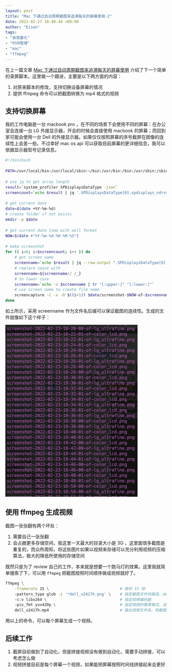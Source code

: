 ```yaml
---
layout: post
title: "Mac 下通过自动周期截图来追溯每天的屏幕使用-2"
date: 2022-02-27 16:49:44 +08:00
author: "Eisen"
tags:       
- "自我量化"
- "时间管理"
- "mac"
- "ffmpeg"
---
```


在上一篇文章 [Mac 下通过自动周期截图来追溯每天的屏幕使用](/macos-auto-capture-screen-for-time-tracking) 介绍了下一个简单的录屏脚本。这里做一个跟进，主要是以下两方面的内容：

1. 对原来脚本的修改，支持切换设备屏幕的情况
1. 提供 ffmpeg 命令可以把截图转换为 mp4 格式的视频

## 支持切换屏幕

我的工作电脑是一台 macbook pro ，在不同的场景下会使用不同的屏幕：在办公室会连接一台 LG 外接显示器，开会的时候会直接使用 macbook 的屏幕；而回到家可能会使用一台 Dell 的外接显示器。如果仅仅按照屏幕的序号截屏在图像的连续性上会差一些。不过幸好 mac os api 可以获取目前屏幕的更详细信息，我可以依据显示器型号记录信息。

```bash
#!/bin/bash

PATH=/usr/local/bin:/usr/local/sbin:~/bin:/usr/bin:/bin:/usr/sbin:/sbin:/opt/homebrew/bin

# use jq to get array length
result=`system_profiler SPDisplaysDataType -json`
screencount=`echo $result | jq '.SPDisplaysDataType[0].spdisplays_ndrvs | length'`

# get current date
date=$(date +%Y-%m-%d)
# create folder if not exists
mkdir -p $date

# get current date time with well format
NOW=$(date +"%Y-%m-%d-%H-%M-%S")

# make screenshot
for (( i=0; i<$screencount; i++ )) do
    # get screen name
    screenname=`echo $result | jq --raw-output ".SPDisplaysDataType[0].spdisplays_ndrvs[$i]._name"`
    # replace space with _
    screenname=${screenname// /_}
    # to lower case
    screenname=`echo -n $screenname | tr "[:upper:]" "[:lower:]"`
    # use screen name to create file name
    screencapture -C -x -D $((i+1)) $date/screenshot-$NOW-of-$screenname.png
done

```

如上所示，采用 screenname 作为文件名后缀可以保证截图的连续性。生成的文件就像如下这个样子：

![](../img/in-post/screenshot-with-screenname.png)

## 使用 ffmpeg 生成视频

截图一张张翻有两个坏处：

1. 需要自己一张张翻
1. 会占据更多存储空间，我这里一天最大的目录大小是 3G ，这里面很多截图是重复的，而众所周知，将这些图片如果以视频来存储可以充分利用视频的压缩算法，极大的降低所使用的存储空间

既然只是为了 review 自己的工作，本来就是想要一个跑马灯的效果。这里我就简单搜索了下，可以用 `ffmpeg` 把截图按照时间顺序做成视频就好了。

```bash
ffmpeg \
    -framerate 15 \                               # 每秒 15 帧    
    -pattern_type glob -i '*dell_u2417h.png' \    # 指定截图文件的路径，dell_u2417h 是截图的屏幕名称
    -c:v libx264 \                                # 指定视频编码器
    -pix_fmt yuv420p \                            # 指定视频的像素格式，没事不用修改
    dell_u2417h.mp4                               # 输出视频文件名，和截图的屏幕名称一直
```

用以上的命令，可以每个屏幕生成一个视频。

## 后续工作

1. 截屏目前做到了自动化，但是拼接视频没有做到自动化，需要手动拼接，可以考虑怎么做
1. 视频拼接目前是每个屏幕一个视频，如果能把屏幕按照时间线拼接起来会更好

